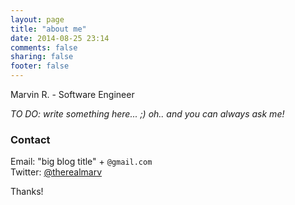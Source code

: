 ```yaml
---
layout: page
title: "about me"
date: 2014-08-25 23:14
comments: false
sharing: false
footer: false
---
```


Marvin R. - Software Engineer

*TO DO: write something here... ;) oh.. and you can always ask me!*

### Contact

Email: "big blog title" + `@gmail.com`  
Twitter: [@therealmarv](https://twitter.com/therealmarv)

Thanks!